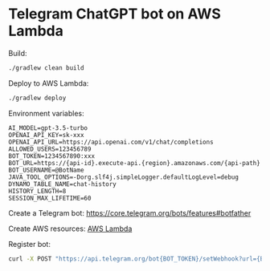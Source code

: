 # Telegram ChatGPT bot on AWS Lambda

Build:

```bash
./gradlew clean build
```

Deploy to AWS Lambda:
```bash
./gradlew deploy
```
Environment variables:
```
AI_MODEL=gpt-3.5-turbo
OPENAI_API_KEY=sk-xxx
OPENAI_API_URL=https://api.openai.com/v1/chat/completions
ALLOWED_USERS=123456789
BOT_TOKEN=1234567890:xxx
BOT_URL=https://{api-id}.execute-api.{region}.amazonaws.com/{api-path}
BOT_USERNAME=@BotName
JAVA_TOOL_OPTIONS=-Dorg.slf4j.simpleLogger.defaultLogLevel=debug
DYNAMO_TABLE_NAME=chat-history
HISTORY_LENGTH=8
SESSION_MAX_LIFETIME=60
```
Create a Telegram bot:
https://core.telegram.org/bots/features#botfather

Create AWS resources: [AWS Lambda](aws/AWS-SETUP.md)

Register bot:
```bash
curl -X POST "https://api.telegram.org/bot{BOT_TOKEN}/setWebhook?url={BOT_URL}"
```
